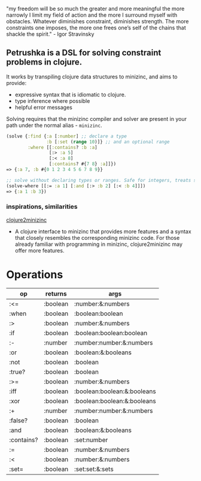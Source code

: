 "my freedom will be so much the greater and more meaningful the more narrowly I limit my field of action and the more I surround myself with obstacles. Whatever diminishes constraint, diminishes strength. The more constraints one imposes, the more one frees one’s self of the chains that shackle the spirit." - Igor Stravinsky

## Petrushka is a DSL for solving constraint problems in clojure.

It works by transpiling clojure data structures to minizinc, and aims to provide:
- expressive syntax that is idiomatic to clojure.
- type inference where possible
- helpful error messages

Solving requires that the minizinc compiler and solver are present in your path under the normal alias - `minizinc`.

```clojure
(solve {:find {:a [:number] ;; declare a type
               :b [:set (range 10)]} ;; and an optional range
        :where [[:contains? :b :a]
                [:> :a 5]
                [:< :a 8]
                [:contains? #{7 8} :a]]})
=> {:a 7, :b #{0 1 2 3 4 5 6 7 8 9}}

;; solve without declaring types or ranges. Safe for integers, treats sets as empty sets when no range can be infered.
(solve-where [[:= :a 1] [:and [:> :b 2] [:< :b 4]]]) 
=> {:a 1 :b 3})
```

### inspirations, similarities
[clojure2minizinc](https://github.com/tanders/clojure2minizinc)
- A clojure interface to minizinc that provides more features and a syntax that closely resembles the corresponding minizinc code. For those already familiar with programming in minizinc, clojure2minizinc may offer more features.

[comment]: <> (beware: below this line will be overwritten. see utils.docs/generate-readme!)
# Operations
| op | returns | args |
| --- | --- | --- |
|:<=|:boolean|:number:&:numbers|
|:when|:boolean|:boolean:boolean|
|:>|:boolean|:number:&:numbers|
|:if|:boolean|:boolean:boolean:boolean|
|:-|:number|:number:number:&:numbers|
|:or|:boolean|:boolean:&:booleans|
|:not|:boolean|:boolean|
|:true?|:boolean|:boolean|
|:>=|:boolean|:number:&:numbers|
|:iff|:boolean|:boolean:boolean:&:booleans|
|:xor|:boolean|:boolean:boolean:&:booleans|
|:+|:number|:number:number:&:numbers|
|:false?|:boolean|:boolean|
|:and|:boolean|:boolean:&:booleans|
|:contains?|:boolean|:set:number|
|:=|:boolean|:number:&:numbers|
|:<|:boolean|:number:&:numbers|
|:set=|:boolean|:set:set:&:sets|
